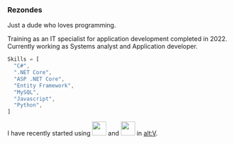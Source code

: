 ### Rezondes

Just a dude who loves programming.

Training as an IT specialist for application development completed in 2022.<br>
Currently working as Systems analyst and Application developer.

```js
Skills = [
  "C#",
  ".NET Core",
  "ASP .NET Core",
  "Entity Framework",
  "MySQL",
  "Javascript",
  "Python",
]
```

I have recently started using 
[<img height="32" width="32" src="https://camo.githubusercontent.com/691b16971311b1ef7b2237d6a268f7eca14ece51753870893156d087b6a174ca/68747470733a2f2f63646e2e73696d706c6569636f6e732e6f72672f747970657363726970742f3030302f666666"/>](https://www.typescriptlang.org)
and 
[<img height="32" width="32" src="https://camo.githubusercontent.com/41fa7c533d65c5a05dab54c30d1419990d623cdecda42bb676f4dd66865fe790/68747470733a2f2f63646e2e73696d706c6569636f6e732e6f72672f72656163742f3030302f666666"/>](https://react.dev)
in [alt:V](https://altv.mp/#/).
